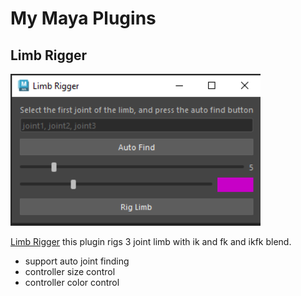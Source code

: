 # My Maya Plugins

## Limb Rigger

<img src = "./assets/LimbRigger.PNG" width = 400> 

[Limb Rigger]("./src/LimbRigger.py")
this plugin rigs 3 joint limb with ik and fk and ikfk blend.

* support auto joint finding
* controller size control
* controller color control

